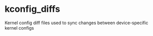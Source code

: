 # kconfig_diffs
Kernel config diff files used to sync changes between device-specific kernel configs
